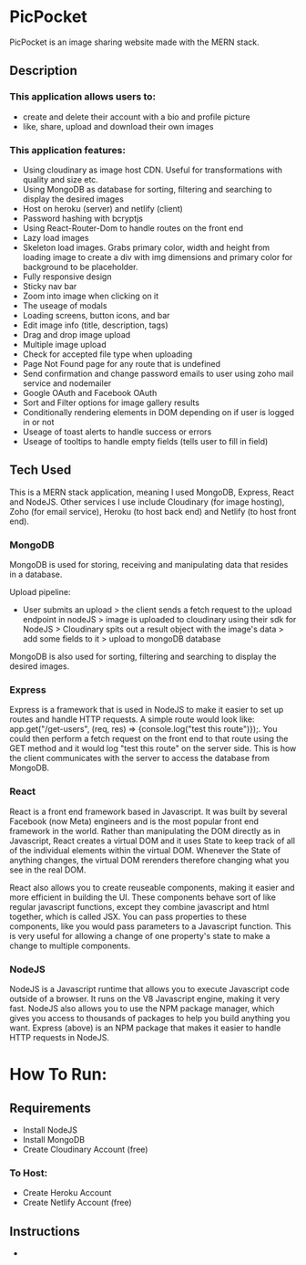 # PicPocket

PicPocket is an image sharing website made with the MERN stack.

## Description

### This application allows users to:
- create and delete their account with a bio and profile picture
- like, share, upload and download their own images

### This application features:
- Using cloudinary as image host CDN. Useful for transformations with quality and size etc.
- Using MongoDB as database for sorting, filtering and searching to display the desired images
- Host on heroku (server) and netlify (client)
- Password hashing with bcryptjs
- Using React-Router-Dom to handle routes on the front end
- Lazy load images
- Skeleton load images. Grabs primary color, width and height from loading image to create a div with img dimensions and primary color for background to be placeholder.
- Fully responsive design
- Sticky nav bar
- Zoom into image when clicking on it
- The useage of modals
- Loading screens, button icons, and bar
- Edit image info (title, description, tags)
- Drag and drop image upload
- Multiple image upload
- Check for accepted file type when uploading
- Page Not Found page for any route that is undefined
- Send confirmation and change password emails to user using zoho mail service and nodemailer
- Google OAuth and Facebook OAuth
- Sort and Filter options for image gallery results
- Conditionally rendering elements in DOM depending on if user is logged in or not
- Useage of toast alerts to handle success or errors
- Useage of tooltips to handle empty fields (tells user to fill in field)

## Tech Used

This is a MERN stack application, meaning I used MongoDB, Express, React and NodeJS. Other services I use include Cloudinary (for image hosting), Zoho (for email service), Heroku (to host back end) and Netlify (to host front end).

### MongoDB

MongoDB is used for storing, receiving and manipulating data that resides in a database. 

Upload pipeline:

- User submits an upload > the client sends a fetch request to the upload endpoint in nodeJS > image is uploaded to cloudinary using their sdk for NodeJS > Cloudinary spits out a result object with the image's data > add some fields to it > upload to mongoDB database

MongoDB is also used for sorting, filtering and searching to display the desired images.

### Express

Express is a framework that is used in NodeJS to make it easier to set up routes and handle HTTP requests. A simple route would look like: app.get("/get-users", (req, res) => {console.log("test this route")});. You could then perform a fetch request on the front end to that route using the GET method and it would log "test this route" on the server side. This is how the client communicates with the server to access the database from MongoDB.

### React

React is a front end framework based in Javascript. It was built by several Facebook (now Meta) engineers and is the most popular front end framework in the world. Rather than manipulating the DOM directly as in Javascript, React creates a virtual DOM and it uses State to keep track of all of the individual elements within the virtual DOM. Whenever the State of anything changes, the virtual DOM rerenders therefore changing what you see in the real DOM.

React also allows you to create reuseable components, making it easier and more efficient in building the UI. These components behave sort of like regular javascript functions, except they combine javascript and html together, which is called JSX. You can pass properties to these components, like you would pass parameters to a Javascript function. This is very useful for allowing a change of one property's state to make a change to multiple components.

### NodeJS

NodeJS is a Javascript runtime that allows you to execute Javascript code outside of a browser. It runs on the V8 Javascript engine, making it very fast. NodeJS also allows you to use the NPM package manager, which gives you access to thousands of packages to help you build anything you want. Express (above) is an NPM package that makes it easier to handle HTTP requests in NodeJS.

# How To Run:

## Requirements

- Install NodeJS
- Install MongoDB
- Create Cloudinary Account (free)
### To Host:
- Create Heroku Account
- Create Netlify Account (free)

## Instructions

- 
